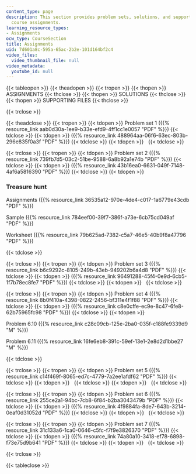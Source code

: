 ```yaml
---
content_type: page
description: This section provides problem sets, solutions, and supporting files for
  course assignments.
learning_resource_types:
- Assignments
ocw_type: CourseSection
title: Assignments
uid: 7d601a8c-595a-65ac-2b2e-101d164bf2c4
video_files:
  video_thumbnail_file: null
video_metadata:
  youtube_id: null
---
```


{{< tableopen >}}
{{< theadopen >}}
{{< tropen >}}
{{< thopen >}}
ASSIGNMENTS
{{< thclose >}}
{{< thopen >}}
SOLUTIONS
{{< thclose >}}
{{< thopen >}}
SUPPORTING FILES
{{< thclose >}}

{{< trclose >}}

{{< theadclose >}}
{{< tropen >}}
{{< tdopen >}}
Problem set 1 ({{% resource_link aab0d30a-1ee9-b33e-efd9-4ff1cc1e0057 "PDF" %}})
{{< tdclose >}}
{{< tdopen >}}
({{% resource_link 488964aa-06f6-63ec-803b-296e835f0a3f "PDF" %}})
{{< tdclose >}}
{{< tdopen >}}
 
{{< tdclose >}}

{{< trclose >}}
{{< tropen >}}
{{< tdopen >}}
Problem set 2 ({{% resource_link 739fb7d5-03c2-51be-9588-6a8b92a1e74b "PDF" %}})
{{< tdclose >}}
{{< tdopen >}}
({{% resource_link 43b16ea0-6631-049f-7148-4af6a5816390 "PDF" %}})
{{< tdclose >}}
{{< tdopen >}}


### Treasure hunt

Assignments ({{% resource_link 36535a12-970e-4de4-c017-1a6779e43cdb "PDF" %}})

Sample ({{% resource_link 784eef00-39f7-386f-a73e-6cb75cd049af "PDF" %}})

Worksheet ({{% resource_link 79b625ad-7382-c5a7-46e5-40b9f8a47796 "PDF" %}})


{{< tdclose >}}

{{< trclose >}}
{{< tropen >}}
{{< tdopen >}}
Problem set 3 ({{% resource_link b6c9292c-8105-249b-43eb-949202b6a4d8 "PDF" %}})
{{< tdclose >}}
{{< tdopen >}}
({{% resource_link 96491288-45f4-0e9d-6cb5-1f7b78ec8fe7 "PDF" %}})
{{< tdclose >}}
{{< tdopen >}}
 
{{< tdclose >}}

{{< trclose >}}
{{< tropen >}}
{{< tdopen >}}
Problem set 4 ({{% resource_link 8b0f410a-4398-0822-2456-bf311e4f1f88 "PDF" %}})
{{< tdclose >}}
{{< tdopen >}}
({{% resource_link c8e0cffe-ec9e-8c47-6fe8-62b75965fc98 "PDF" %}})
{{< tdclose >}}
{{< tdopen >}}


Problem 6.10 ({{% resource_link c28c09cb-125e-2ba0-035f-c188fe9339d9 "M" %}})

Problem 6.11 ({{% resource_link 16fe6eb8-391c-59ef-13e1-2e8d2d1bbe27 "M" %}})


{{< tdclose >}}

{{< trclose >}}
{{< tropen >}}
{{< tdopen >}}
Problem set 5 ({{% resource_link c14f469f-8065-ed7c-4779-7a2ee1afdf62 "PDF" %}})
{{< tdclose >}}
{{< tdopen >}}
 
{{< tdclose >}}
{{< tdopen >}}
 
{{< tdclose >}}

{{< trclose >}}
{{< tropen >}}
{{< tdopen >}}
Problem set 6 ({{% resource_link 255ce2a1-94bc-7cb8-6f84-b2ba3043479b "PDF" %}})
{{< tdclose >}}
{{< tdopen >}}
({{% resource_link 4f9884fa-8de7-643b-3214-0eaf0d31052d "PDF" %}})
{{< tdclose >}}
{{< tdopen >}}
 
{{< tdclose >}}

{{< trclose >}}
{{< tropen >}}
{{< tdopen >}}
Problem set 7 ({{% resource_link 31c133a6-1ca0-0646-c5fc-f7f9e3826370 "PDF" %}})
{{< tdclose >}}
{{< tdopen >}}
({{% resource_link 74a80a10-3418-ef78-6898-f73e75d9b641 "PDF" %}})
{{< tdclose >}}
{{< tdopen >}}
 
{{< tdclose >}}

{{< trclose >}}

{{< tableclose >}}
